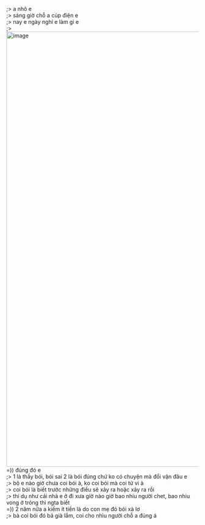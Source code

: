 ;> a nhô e<br>
;> sáng giờ chỗ a cúp điện e<br>
;> nay e ngày nghỉ e làm gì e<br>
;> <img width="1034" height="1138" alt="image" src="https://github.com/user-attachments/assets/69c42322-739e-4167-95e6-458606b35884" /><br>
=)) đúng đó e<br>
;> 1 là thầy bói, bói sai 2 là bói đúng chứ ko có chuyện mà đổi vận đâu e<br>
;> bộ e nào giờ chưa coi bói à, ko coi bói mà coi tử vi à<br>
;> coi bói là biết trước những điều sẽ xảy ra hoặc xảy ra rồi<br>
;> thí dụ như cái nhà e ở đi xưa giờ nào giờ bao nhiu người chet, bao nhiu vong ở trỏng thì ngta biết<br>
=)) 2 năm nữa a kiếm ít tiền là do con mẹ đó bói xà lơ<br>
;> bà coi bói đó bả già lắm, coi cho nhìu người chỗ a đúng á
